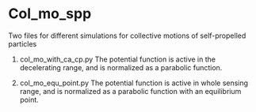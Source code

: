 # Col_mo_spp
Two files for different simulations for collective motions of self-propelled particles

1. col_mo_with_ca_cp.py
The potential function is active in the decelerating range, and is normalized as a parabolic function.

2. col_mo_equ_point.py
The potential function is active in whole sensing range, and is normalized as a parabolic function with an equilibrium point.
